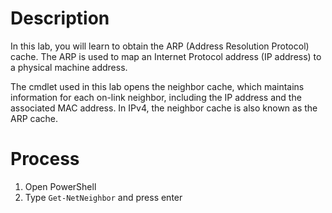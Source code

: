 # Description
In this lab, you will learn to obtain the ARP (Address Resolution Protocol) cache. The ARP is used to map an Internet Protocol address (IP address) to a physical machine address.

The cmdlet used in this lab opens the neighbor cache, which maintains information for each on-link neighbor, including the IP address and the associated MAC address. In IPv4, the neighbor cache is also known as the ARP cache.

# Process
1. Open PowerShell
2. Type `Get-NetNeighbor` and press enter
